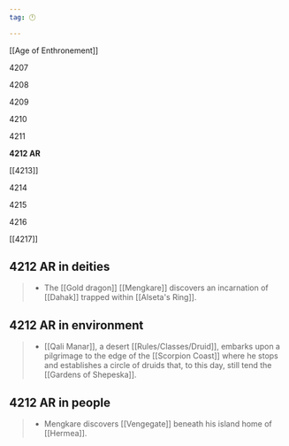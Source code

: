 ```yaml
---
tag: 🕛

---
```

[[Age of Enthronement]]


4207

4208

4209

4210

4211

**4212 AR**

[[4213]]

4214

4215

4216

[[4217]]



## 4212 AR in deities

>  - The [[Gold dragon]] [[Mengkare]] discovers an incarnation of [[Dahak]] trapped within [[Alseta's Ring]].


## 4212 AR in environment

>  - [[Qali Manar]], a desert [[Rules/Classes/Druid]], embarks upon a pilgrimage to the edge of the [[Scorpion Coast]] where he stops and establishes a circle of druids that, to this day, still tend the [[Gardens of Shepeska]].


## 4212 AR in people

>  - Mengkare discovers [[Vengegate]] beneath his island home of [[Hermea]].






